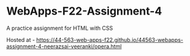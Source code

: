# WebApps-F22-Assignment-4
A practice assignment for HTML with CSS


Hosted at - https://44-563-web-apps-f22.github.io/44563-webapps-assignment-4-neerazsai-veeranki/opera.html
